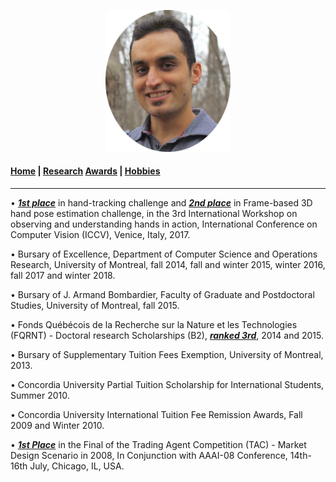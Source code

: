 <p align="center">
  <img src="Images/profile.jpg" width="200"/>
</p>

#### [Home](index.md) | [Research](research.md) [Awards](awards.md) | [Hobbies](hobbies.md)

-----------------------------

• <b><u><i>1st place</i></u></b> in hand-tracking challenge and  <b><u><i>2nd place</i></u></b> in Frame-based 3D hand pose estimation challenge, in the 3rd International Workshop on observing and understanding hands in action, International Conference on Computer Vision (ICCV), Venice, Italy, 2017.

• Bursary of Excellence, Department of Computer Science and Operations Research, University of Montreal, fall 2014, fall and winter 2015, winter 2016, fall 2017 and winter 2018.

• Bursary of J. Armand Bombardier, Faculty of Graduate and Postdoctoral Studies, University of Montreal, fall 2015.

• Fonds Québécois de la Recherche sur la Nature et les Technologies (FQRNT) - Doctoral research Scholarships (B2), <b><u><i>ranked 3rd</i></u></b>, 2014 and 2015.

• Bursary of Supplementary Tuition Fees Exemption, University of Montreal, 2013.

• Concordia University Partial Tuition Scholarship for International Students, Summer 2010.

• Concordia University International Tuition Fee Remission Awards, Fall 2009 and Winter 2010.

• <b><u><i>1st Place</i></u></b> in the Final of the Trading Agent Competition (TAC) - Market Design Scenario in 2008, In Conjunction with AAAI-08 Conference, 14th-16th July, Chicago, IL, USA.
